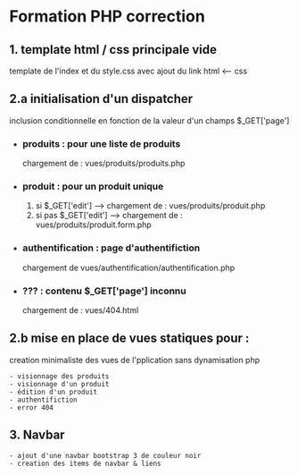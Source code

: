 # Formation PHP correction

## 1. template html / css principale vide 
template de l'index et du style.css avec ajout du link html <-- css  

## 2.a initialisation d'un dispatcher

inclusion conditionnelle en fonction de la valeur d'un champs $_GET['page']
    
- ### produits : pour une liste de produits
    chargement de : vues/produits/produits.php

- ### produit : pour un produit unique
    1. si $_GET['edit'] --> chargement de : vues/produits/produit.php
    2. si pas $_GET['edit'] --> chargement de : vues/produits/produit.form.php

- ### authentification : page d'authentifiction
    chargement de vues/authentification/authentification.php

- ### ??? : contenu $_GET['page'] inconnu
    chargement de : vues/404.html


## 2.b mise en place de vues statiques pour :
creation minimaliste des vues de l'pplication sans dynamisation php

    - visionnage des produits
    - visionnage d'un produit
    - édition d'un produit
    - authentifiction
    - error 404

## 3. Navbar
    - ajout d'une navbar bootstrap 3 de couleur noir 
    - creation des items de navbar & liens
    